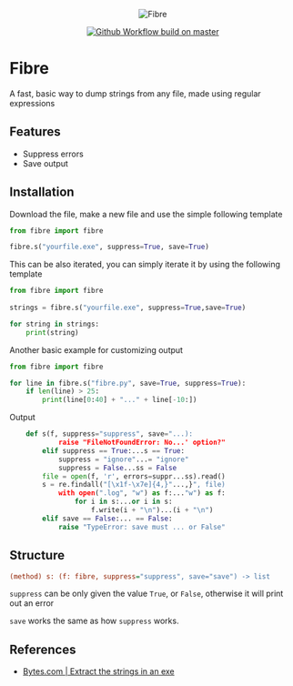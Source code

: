 <p align="center">
  <img src="https://imgur.com/GrTO4y8.png" alt="Fibre" />
</p>
<p align="center">
  <a href="https://discord.gg/79RjTfpzcW" target="_blank">
    <img src="https://img.shields.io/badge/python-3.10-yellow.svg" alt="Github Workflow build on master" />
  </a>
  
# Fibre
A fast, basic way to dump strings from any file, made using regular expressions

## Features
- Suppress errors
- Save output
  
## Installation
Download the file, make a new file and use the simple following template

```py
from fibre import fibre

fibre.s("yourfile.exe", suppress=True, save=True)
```
  
This can be also iterated, you can simply iterate it by using the following template
  
```py
from fibre import fibre
  
strings = fibre.s("yourfile.exe", suppress=True,save=True)

for string in strings:
    print(string)
```
Another basic example for customizing output
```py
from fibre import fibre

for line in fibre.s("fibre.py", save=True, suppress=True):
    if len(line) > 25:
        print(line[0:40] + "..." + line[-10:])
```
Output
```py
    def s(f, suppress="suppress", save="...):
            raise "FileNotFoundError: No...' option?"
        elif suppress == True:...s == True:
            suppress = "ignore"...= "ignore"
            suppress = False...ss = False
        file = open(f, 'r', errors=suppr...ss).read()
        s = re.findall("[\x1f-\x7e]{4,}"...,}", file)
            with open(".log", "w") as f:..."w") as f:
                for i in s:...or i in s:
                    f.write(i + "\n")...(i + "\n")
        elif save == False:... == False:
            raise "TypeError: save must ... or False"
```
  
## Structure
```ini
(method) s: (f: fibre, suppress="suppress", save="save") -> list
```

`suppress` can be only given the value `True`, or `False`, otherwise it will print out an error
  
`save` works the same as how `suppress` works.
  
## References
- [Bytes.com | Extract the strings in an exe](https://bytes.com/topic/python/answers/25257-extract-strings-exe)
